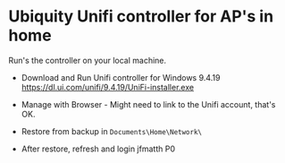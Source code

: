 # Ubiquity Unifi controller for AP's in home

Run's the controller on your local machine.

- Download and Run Unifi controller for Windows 9.4.19
   https://dl.ui.com/unifi/9.4.19/UniFi-installer.exe

- Manage with Browser - Might need to link to the Unifi account, that's OK.
- Restore from backup in ```Documents\Home\Network\```
- After restore, refresh and login
   jfmatth
   P0



